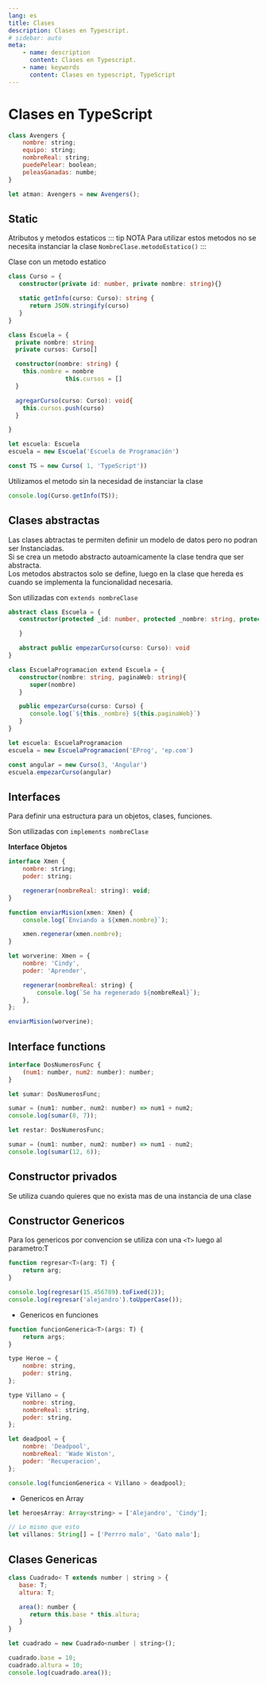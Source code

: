 ```yaml
---
lang: es
title: Clases
description: Clases en Typescript.
# sidebar: auto
meta:
    - name: description
      content: Clases en Typescript.
    - name: keywords
      content: Clases en typescript, TypeScript
---
```


# Clases en TypeScript

```js
class Avengers {
	nombre: string;
	equipo: string;
	nombreReal: string;
	puedePelear: boolean;
	peleasGanadas: numbe;
}

let atman: Avengers = new Avengers();
```

## Static

Atributos y metodos estaticos
::: tip NOTA
Para utilizar estos metodos no se necesita instanciar la clase
`NombreClase.metodoEstatico()`
:::

Clase con un metodo estatico

```ts
class Curso = {
   constructor(private id: number, private nombre: string){}

   static getInfo(curso: Curso): string {
      return JSON.stringify(curso)
   }
}
```

```ts
class Escuela = {
  private nombre: string
  private cursos: Curso[]

  constructor(nombre: string) {
    this.nombre = nombre
				this.cursos = []
  }

  agregarCurso(curso: Curso): void{
    this.cursos.push(curso)
  }

}
```

```ts
let escuela: Escuela
escuela = new Escuela('Escuela de Programación')

const TS = new Curso( 1, 'TypeScript'))
```

Utilizamos el metodo sin la necesidad de instanciar la clase

```ts
console.log(Curso.getInfo(TS));
```

## Clases abstractas

Las clases abtractas te permiten definir un modelo de datos pero no podran ser Instanciadas. \
Si se crea un metodo abstracto autoamicamente la clase tendra que ser abstracta. \
Los metodos abstractos solo se define, luego en la clase que hereda es cuando se implementa la funcionalidad necesaria.

Son utilizadas con `extends nombreClase`

```ts
abstract class Escuela = {
   constructor(protected _id: number, protected _nombre: string, protected cursos: Curso){

   }

   abstract public empezarCurso(curso: Curso): void
}
```

```ts
class EscuelaProgramacion extend Escuela = {
   constructor(nombre: string, paginaWeb: string){
      super(nombre)
   }

   public empezarCurso(curso: Curso) {
      console.log(`${this._nombre} ${this.paginaWeb}`)
   }
}

let escuela: EscuelaProgramacion
escuela = new EscuelaProgramacion('EProg', 'ep.com')

const angular = new Curso(3, 'Angular')
escuela.empezarCurso(angular)
```

## Interfaces

Para definir una estructura para un objetos, clases, funciones.

Son utilizadas con `implements nombreClase`

**Interface Objetos**

```js
interface Xmen {
	nombre: string;
	poder: string;

	regenerar(nombreReal: string): void;
}

function enviarMision(xmen: Xmen) {
	console.log(`Enviando a ${xmen.nombre}`);

	xmen.regenerar(xmen.nombre);
}

let worverine: Xmen = {
	nombre: 'Cindy',
	poder: 'Aprender',

	regenerar(nombreReal: string) {
		console.log(`Se ha regenerado ${nombreReal}`);
	},
};

enviarMision(worverine);
```

## Interface functions

```js
interface DosNumerosFunc {
	(num1: number, num2: number): number;
}

let sumar: DosNumerosFunc;

sumar = (num1: number, num2: number) => num1 + num2;
console.log(sumar(8, 7));

let restar: DosNumerosFunc;

sumar = (num1: number, num2: number) => num1 - num2;
console.log(sumar(12, 6));
```

## Constructor privados

Se utiliza cuando quieres que no exista mas de una instancia de una clase

## Constructor Genericos

Para los genericos por convencion se utiliza con una `<T>` luego al parametro:T

```js
function regresar<T>(arg: T) {
	return arg;
}

console.log(regresar(15.456789).toFixed(2));
console.log(regresar('alejandro').toUpperCase());
```

-   Genericos en funciones

```js
function funcionGenerica<T>(args: T) {
	return args;
}

type Heroe = {
	nombre: string,
	poder: string,
};

type Villano = {
	nombre: string,
	nombreReal: string,
	poder: string,
};

let deadpool = {
	nombre: 'Deadpool',
	nombreReal: 'Wade Wiston',
	poder: 'Recuperacion',
};

console.log(funcionGenerica < Villano > deadpool);
```

-   Genericos en Array

```js
let heroesArray: Array<string> = ['Alejandro', 'Cindy'];

// Lo mismo que esto
let villanos: String[] = ['Perrro malo', 'Gato malo'];
```

## Clases Genericas

```js
class Cuadrado< T extends number | string > {
   base: T;
   altura: T;

   area(): number {
      return this.base * this.altura;
   }
}

let cuadrado = new Cuadrado<number | string>();

cuadrado.base = 10;
cuadrado.altura = 10;
console.log(cuadrado.area());
```
